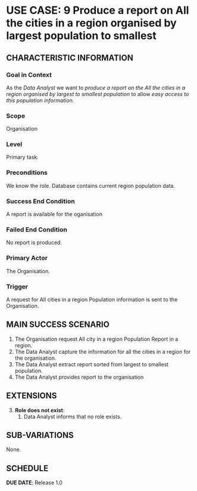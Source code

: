 # USE CASE: 9 Produce a report on All the cities in a region organised by largest population to smallest

## CHARACTERISTIC INFORMATION

### Goal in Context

As the *Data Analyst* we want to *produce a report on the All the cities in a region organised by largest to smallest population* to allow *easy access to this population information.*

### Scope

Organisation

### Level

Primary task.

### Preconditions

We know the role.  Database contains current region population data.

### Success End Condition

A report is available for the oganisation

### Failed End Condition

No report is produced.

### Primary Actor

The Organisation.

### Trigger

A request for All cities in a region Population information is sent to the Organisation.

## MAIN SUCCESS SCENARIO

1. The Organisation request All city in a region Population Report in a region.
2. The Data Analyst capture the information for all the cities in a region for the organisation.
3. The Data Analyst extract report sorted from largest to smallest population.
4. The Data Analyst provides report to the organisation


## EXTENSIONS

3. **Role does not exist**:
    1. Data Analyst informs that no role exists.

## SUB-VARIATIONS

None.

## SCHEDULE

**DUE DATE**: Release 1.0

